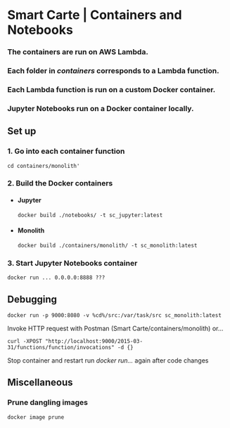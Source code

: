 # Smart Carte | Containers and Notebooks

### The containers are run on AWS Lambda.

### Each folder in _containers_ corresponds to a Lambda function.

### Each Lambda function is run on a custom Docker container.

### Jupyter Notebooks run on a Docker container locally.

## Set up

### 1. Go into each container function

`cd containers/monolith'`

### 2. Build the Docker containers

- #### Jupyter

  `docker build ./notebooks/ -t sc_jupyter:latest`

- #### Monolith
  `docker build ./containers/monolith/ -t sc_monolith:latest`

### 3. Start Jupyter Notebooks container

`docker run ... 0.0.0.0:8888 ???`

## Debugging

`docker run -p 9000:8080 -v %cd%/src:/var/task/src sc_monolith:latest`

Invoke HTTP request with Postman (Smart Carte/containers/monolith) or...

`curl -XPOST "http://localhost:9000/2015-03-31/functions/function/invocations" -d {}`

Stop container and restart run _docker run..._ again after code changes

## Miscellaneous

### Prune dangling images

`docker image prune`
